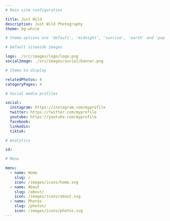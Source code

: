```yaml
---
# Main site configuration

title: Just Wild
description: Just Wild Photography
theme: bg-white

# theme options are 'default', 'midnight', 'sunrise', 'earth' and 'pop'. To change the theme, update the theme configuration above using one of these options (without the parentheses).

# Default sitewide images

logo: ./src/images/logo/logo.png
socialImage: ./src/images/social/banner.png

# Items to display

relatedPhotos: 4
categoryPages: 4

# Social media profiles

social:
  instagram: https://instagram.com/myprofile
  twitter: https://twitter.com/myprofile
  youtube: https://youtube.com/myprofile
  facebook:
  linkedin:
  tiktok:

# Analytics

id:

# Menu

menu:
  - name: Home
    slug: /
    icon: /images/icons/home.svg
  - name: About
    slug: /about/
    icon: /images/icons/about.svg
  - name: Photos
    slug: /photos/
    icon: /images/icons/photos.svg
---
```

